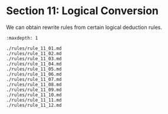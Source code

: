 Section 11: Logical Conversion
==============================

We can obtain rewrite rules from certain logical deduction rules.


```{toctree}
:maxdepth: 1

./rules/rule_11_01.md
./rules/rule_11_02.md
./rules/rule_11_03.md
./rules/rule_11_04.md
./rules/rule_11_05.md
./rules/rule_11_06.md
./rules/rule_11_07.md
./rules/rule_11_08.md
./rules/rule_11_09.md
./rules/rule_11_10.md
./rules/rule_11_11.md
./rules/rule_11_12.md
```
